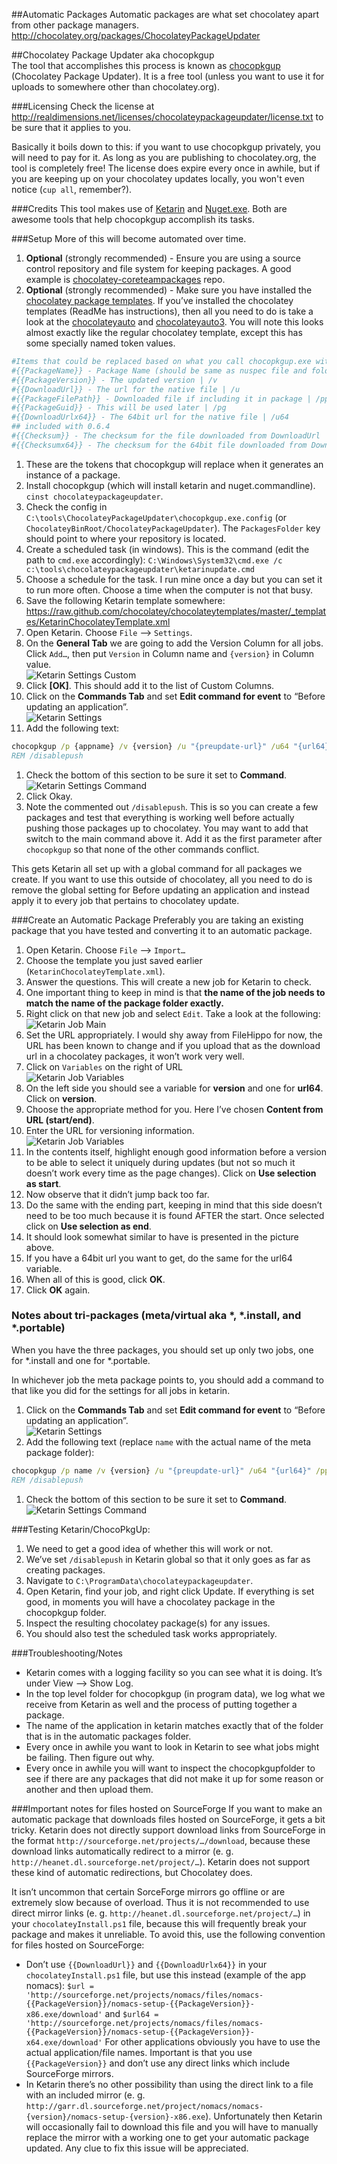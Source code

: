##Automatic Packages
Automatic packages are what set chocolatey apart from other package managers. 
http://chocolatey.org/packages/ChocolateyPackageUpdater  
  
##Chocolatey Package Updater aka chocopkgup  
The tool that accomplishes this process is known as [chocopkgup](http://chocolatey.org/packages/ChocolateyPackageUpdater) (Chocolatey Package Updater). It is a free tool (unless you want to use it for uploads to somewhere other than chocolatey.org).  
  
###Licensing
Check the license at http://realdimensions.net/licenses/chocolateypackageupdater/license.txt to be sure that it applies to you.  
  
Basically it boils down to this: if you want to use chocopkgup privately, you will need to pay for it. As long as you are publishing to chocolatey.org, the tool is completely free! The license does expire every once in awhile, but if you are keeping up on your chocolatey updates locally, you won't even notice (`cup all`, remember?).  
  
###Credits
This tool makes use of [Ketarin](http://chocolatey.org/packages/ketarin) and [Nuget.exe](http://chocolatey.org/packages/NuGet.CommandLine). Both are awesome tools that help chocopkgup accomplish its tasks.  
  
###Setup
More of this will become automated over time.  
  
1. **Optional** (strongly recommended) - Ensure you are using a source control repository and file system for keeping packages. A good example is [chocolatey-coreteampackages](https://github.com/chocolatey/chocolatey-coreteampackages) repo. 
1. **Optional** (strongly recommended) - Make sure you have installed the [chocolatey package templates](https://github.com/chocolatey/chocolateytemplates). If you’ve installed the chocolatey templates (ReadMe has instructions), then all you need to do is take a look at the [chocolateyauto](https://github.com/chocolatey/chocolateytemplates/tree/master/_templates/chocolateyauto) and [chocolateyauto3](https://github.com/chocolatey/chocolateytemplates/tree/master/_templates/chocolateyauto3). You will note this looks almost exactly like the regular chocolatey template, except this has some specially named token values. 
```powershell 
#Items that could be replaced based on what you call chocopkgup.exe with
#{{PackageName}} - Package Name (should be same as nuspec file and folder) |/p
#{{PackageVersion}} - The updated version | /v
#{{DownloadUrl}} - The url for the native file | /u
#{{PackageFilePath}} - Downloaded file if including it in package | /pp
#{{PackageGuid}} - This will be used later | /pg
#{{DownloadUrlx64}} - The 64bit url for the native file | /u64
## included with 0.6.4
#{{Checksum}} - The checksum for the file downloaded from DownloadUrl | /c
#{{Checksumx64}} - The checksum for the 64bit file downloaded from DownloadUrlx64  | /c64
```
1. These are the tokens that chocopkgup will replace when it generates an instance of a package. 
1. Install chocopkgup (which will install ketarin and nuget.commandline). `cinst chocolateypackageupdater`. 
1. Check the config in `C:\tools\ChocolateyPackageUpdater\chocopkgup.exe.config` (or `ChocolateyBinRoot/ChocolateyPackageUpdater`). The `PackagesFolder` key should point to where your repository is located.
1. Create a scheduled task (in windows). This is the command (edit the path to `cmd.exe` accordingly): `C:\Windows\System32\cmd.exe /c c:\tools\chocolateypackageupdater\ketarinupdate.cmd` 
1. Choose a schedule for the task. I run mine once a day but you can set it to run more often. Choose a time when the computer is not that busy. 
1. Save the following Ketarin template somewhere: https://raw.github.com/chocolatey/chocolateytemplates/master/_templates/KetarinChocolateyTemplate.xml
1. Open Ketarin. Choose `File` –> `Settings`. 
1. On the **General Tab** we are going to add the Version Column for all jobs. Click `Add…`, then put `Version` in Column name and `{version}` in Column value.  
![Ketarin Settings Custom](images/chocopkgup/KetarinShowCustomField.png "Ketarin Custom Field Setup")  
1. Click **[OK]**. This should add it to the list of Custom Columns.
1. Click on the **Commands Tab** and set **Edit command for event** to “Before updating an application”.  
![Ketarin Settings](images/chocopkgup/KetarinSettings.png "Ketarin Settings")    
1. Add the following text: 
```cmd
chocopkgup /p {appname} /v {version} /u "{preupdate-url}" /u64 "{url64}" /pp "{file}" 
REM /disablepush
```
1. Check the bottom of this section to be sure it set to **Command**.  
![Ketarin Settings Command](images/chocopkgup/KetarinCustomCommand.png "Ketarin Settings Command")
1. Click Okay. 
1. Note the commented out `/disablepush`. This is so you can create a few packages and test that everything is working well before actually pushing those packages up to chocolatey. You may want to add that switch to the main command above it. Add it as the first parameter after `chocopkgup` so that none of the other commands conflict. 

This gets Ketarin all set up with a global command for all packages we create. If you want to use this outside of chocolatey, all you need to do is remove the global setting for Before updating an application and instead apply it to every job that pertains to chocolatey update.

###Create an Automatic Package
Preferably you are taking an existing package that you have tested and converting it to an automatic package.  
  
1. Open Ketarin. Choose `File` –> `Import…`  
1. Choose the template you just saved earlier (`KetarinChocolateyTemplate.xml`). 
1. Answer the questions. This will create a new job for Ketarin to check. 
1. One important thing to keep in mind is that **the name of the job needs to match the name of the package folder exactly.**
1. Right click on that new job and select `Edit`. Take a look at the following:  
![Ketarin Job Main](images/chocopkgup/KetarinMain.png "Ketarin Job Main")
1. Set the URL appropriately. I would shy away from FileHippo for now, the URL has been known to change and if you upload that as the download url in a chocolatey packages, it won’t work very well. 
1. Click on `Variables` on the right of URL  
![Ketarin Job Variables](images/chocopkgup/KetarinSetVariables.png "Ketarin Job Variables")  
1. On the left side you should see a variable for **version** and one for **url64**. Click on **version**.
1. Choose the appropriate method for you. Here I’ve chosen **Content from URL (start/end)**.
1. Enter the URL for versioning information.  
![Ketarin Job Variables](images/chocopkgup/KetarinVariables.png "Ketarin Job Variables") 
1. In the contents itself, highlight enough good information before a version to be able to select it uniquely during updates (but not so much it doesn’t work every time as the page changes). Click on **Use selection as start**.
1. Now observe that it didn’t jump back too far. 
1. Do the same with the ending part, keeping in mind that this side doesn’t need to be too much because it is found AFTER the start. Once selected click on **Use selection as end**.
1. It should look somewhat similar to have is presented in the picture above.
1. If you have a 64bit url you want to get, do the same for the url64 variable.
1. When all of this is good, click **OK**.
1. Click **OK** again. 

  
### Notes about tri-packages (meta/virtual aka *, *.install, and *.portable)
  
When you have the three packages, you should set up only two jobs, one for *.install and one for *.portable.

In whichever job the meta package points to, you should add a command to that like you did for the settings for all jobs in ketarin.

1. Click on the **Commands Tab** and set **Edit command for event** to “Before updating an application”.  
![Ketarin Settings](images/chocopkgup/KetarinJobSettings.png "Ketarin Settings")   
1. Add the following text (replace `name` with the actual name of the meta package folder): 
```cmd
chocopkgup /p name /v {version} /u "{preupdate-url}" /u64 "{url64}" /pp "{file}" 
REM /disablepush
```
1. Check the bottom of this section to be sure it set to **Command**.  
![Ketarin Settings Command](images/chocopkgup/KetarinCustomCommand.png "Ketarin Settings Command")  
  
###Testing Ketarin/ChocoPkgUp: 
  
1. We need to get a good idea of whether this will work or not. 
1. We’ve set `/disablepush` in Ketarin global so that it only goes as far as creating packages. 
1. Navigate to `C:\ProgramData\chocolateypackageupdater`. 
1. Open Ketarin, find your job, and right click Update.  If everything is set good, in moments you will have a chocolatey package in the chocopkgup folder.  
1. Inspect the resulting chocolatey package(s) for any issues.
1. You should also test the scheduled task works appropriately.
  
###Troubleshooting/Notes

* Ketarin comes with a logging facility so you can see what it is doing. It’s under View –> Show Log. 
* In the top level folder for chocopkgup (in program data), we log what we receive from Ketarin as well and the process of putting together a package.
* The name of the application in ketarin matches exactly that of the folder that is in the automatic packages folder.
* Every once in awhile you want to look in Ketarin to see what jobs might be failing. Then figure out why.
* Every once in awhile you will want to inspect the chocopkgupfolder to see if there are any packages that did not make it up for some reason or another and then upload them.

###Important notes for files hosted on SourceForge
If you want to make an automatic package that downloads files hosted on SourceForge, it gets a bit tricky. Ketarin does not directly support download links from SourceForge in the format `http://sourceforge.net/projects/…/download`, because these download links automatically redirect to a mirror (e.&nbsp;g. `http://heanet.dl.sourceforge.net/project/…`). Ketarin does not support these kind of automatic redirections, but Chocolatey does.

It isn’t uncommon that certain SorceForge mirrors go offline or are extremely slow because of overload. Thus it is not recommended to use direct mirror links (e.&nbsp;g. `http://heanet.dl.sourceforge.net/project/…`) in your `chocolateyInstall.ps1` file, because this will frequently break your package and makes it unreliable.
To avoid this, use the following convention for files hosted on SourceForge:
* Don’t use `{{DownloadUrl}}` and `{{DownloadUrlx64}}` in your `chocolateyInstall.ps1` file, but use this instead (example of the app nomacs):
`$url = 'http://sourceforge.net/projects/nomacs/files/nomacs-{{PackageVersion}}/nomacs-setup-{{PackageVersion}}-x86.exe/download'`
and
`$url64 = 'http://sourceforge.net/projects/nomacs/files/nomacs-{{PackageVersion}}/nomacs-setup-{{PackageVersion}}-x64.exe/download'`
For other applications obviously you have to use the actual application/file names. Important is that you use `{{PackageVersion}}` and don’t use any direct links which include SourceForge mirrors.
* In Ketarin there’s no other possibility than using the direct link to a file with an included mirror (e.&nbsp;g. `http://garr.dl.sourceforge.net/project/nomacs/nomacs-{version}/nomacs-setup-{version}-x86.exe`). Unfortunately then Ketarin will occasionally fail to download this file and you will have to manually replace the mirror with a working one to get your automatic package updated. Any clue to fix this issue will be appreciated.